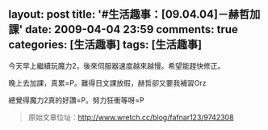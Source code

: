 layout: post
title: '#生活趣事：[09.04.04]－赫哲加課'
date: 2009-04-04 23:59
comments: true
categories: [生活趣事]
tags: [生活趣事]
---
今天早上繼續玩魔力2，後來伺服器速度越來越慢。希望能趕快修正。

晚上去加課，真累=P。難得日文課放假，赫哲卻又要我補習Orz

總覺得魔力2真的好讚=P。努力狂衝等呀=P

> 原始文章位址：http://www.wretch.cc/blog/fafnar123/9742308
